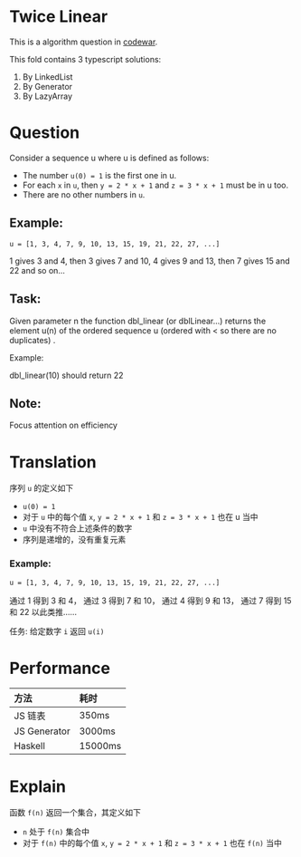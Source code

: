 
# Twice Linear

This is a algorithm question in [codewar](https://www.codewars.com/kata/5672682212c8ecf83e000050).

This fold contains 3 typescript solutions:

1. By LinkedList 
2. By Generator
3. By LazyArray

# Question

Consider a sequence u where u is defined as follows:

- The number `u(0) = 1` is the first one in u.
- For each `x` in `u`, then `y = 2 * x + 1` and `z = 3 * x + 1` must be in u too.
- There are no other numbers in `u`.

## Example:

```
u = [1, 3, 4, 7, 9, 10, 13, 15, 19, 21, 22, 27, ...]
```

1 gives 3 and 4, then 3 gives 7 and 10, 4 gives 9 and 13, then 7 gives 15 and 22 and so on...

## Task:

Given parameter n the function dbl_linear (or dblLinear...) returns the element u(n) of the ordered sequence u (ordered with < so there are no duplicates) .

Example:

dbl_linear(10) should return 22

## Note:

Focus attention on efficiency

# Translation


序列 `u` 的定义如下

- `u(0) = 1`
- 对于 `u` 中的每个值 `x`, `y = 2 * x + 1` 和 `z = 3 * x + 1` 也在 u 当中
- `u` 中没有不符合上述条件的数字
- 序列是递增的，没有重复元素

### Example:

```
u = [1, 3, 4, 7, 9, 10, 13, 15, 19, 21, 22, 27, ...]
```

通过 1 得到 3 和 4， 通过 3 得到 7 和 10， 通过 4 得到 9 和 13， 通过 7 得到 15 和 22 以此类推……

任务: 给定数字 `i` 返回 `u(i)`


# Performance

|方法 | 耗时 |
|:- |:- |
| JS 链表 | 350ms |
| JS Generator | 3000ms |
| Haskell | 15000ms | 

# Explain


函数 `f(n)` 返回一个集合，其定义如下

- `n` 处于 `f(n)` 集合中
- 对于 `f(n)` 中的每个值 `x`, `y = 2 * x + 1` 和 `z = 3 * x + 1` 也在 `f(n)` 当中